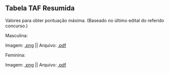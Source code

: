 ## Tabela TAF Resumida
Valores para obter pontuação máxima. (Baseado no último edital do referido concurso.)

Masculina:

Imagem: [.png](https://github.com/TrajetoPolicial/Trajeto-Policial/edit/master/README.md) || Arquivo: [.pdf](https://jekyllrb.com/)

Feminina:

Imagem: [.png](https://github.com/TrajetoPolicial/Trajeto-Policial/edit/master/README.md) || Arquivo: [.pdf](https://jekyllrb.com/)

